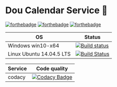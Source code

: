 # Dou Calendar Service :date:

[![forthebadge](https://forthebadge.com/images/badges/made-with-c-sharp.svg)](https://forthebadge.com)
[![forthebadge](https://forthebadge.com/images/badges/makes-people-smile.svg)](https://forthebadge.com)
[![forthebadge](https://forthebadge.com/images/badges/built-by-developers.svg)](https://forthebadge.com)

| OS  | Status |
| ------------- | ------------- |
| Windows win10-x64  | [![Build status](https://ci.appveyor.com/api/projects/status/wsaj0mnxs5bibvw6?svg=true)](https://ci.appveyor.com/project/Greenwood/doucalendarservice) |
| Linux Ubuntu 14.04.5 LTS  | [![Build Status](https://travis-ci.org/DarkSideMoon/DouCalendarService.svg?branch=master)](https://travis-ci.org/DarkSideMoon/DouCalendarService) |

| Service  | Code quality |
| ------------- | ------------- |
| codacy |[![Codacy Badge](https://api.codacy.com/project/badge/Grade/ff2d1f99b3db481b875077c4c7fa7fe3)](https://www.codacy.com/app/DarkSideMoon/DouCalendarService?utm_source=github.com&amp;utm_medium=referral&amp;utm_content=DarkSideMoon/DouCalendarService&amp;utm_campaign=Badge_Grade)|